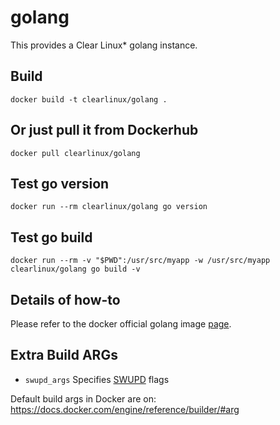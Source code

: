 golang
==========
This provides a Clear Linux* golang instance.

Build
-----
```
docker build -t clearlinux/golang .
```

Or just pull it from Dockerhub
---------------------------
```
docker pull clearlinux/golang
```

Test go version
-----------------------
```
docker run --rm clearlinux/golang go version
```

Test go build
---------------------
```
docker run --rm -v "$PWD":/usr/src/myapp -w /usr/src/myapp clearlinux/golang go build -v
```

Details of how-to
---------------------
Please refer to the docker official golang image [page](https://hub.docker.com/_/golang).


Extra Build ARGs
----------------
- ``swupd_args`` Specifies [SWUPD](https://github.com/clearlinux/swupd-client/blob/master/docs/swupd.1.rst#options) flags

Default build args in Docker are on: https://docs.docker.com/engine/reference/builder/#arg
